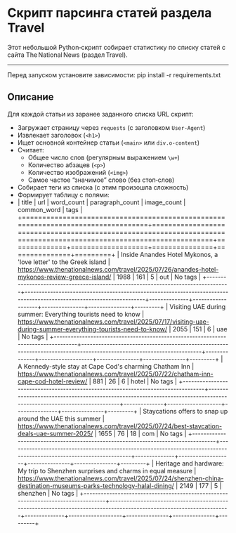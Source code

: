 # Скрипт парсинга статей раздела Travel

Этот небольшой Python‑скрипт собирает статистику по списку статей с сайта The National News (раздел Travel).

---
Перед запуском установите зависимости:
pip install -r requirements.txt

## Описание

Для каждой статьи из заранее заданного списка URL скрипт:

- Загружает страницу через `requests` (с заголовком `User-Agent`)  
- Извлекает заголовок (`<h1>`)  
- Ищет основной контейнер статьи (`<main>` или `div.o-content`)  
- Считает:
  - Общее число слов (регулярным выражением `\w+`)  
  - Количество абзацев (`<p>`)  
  - Количество изображений (`<img>`)  
  - Самое частое “значимое” слово (без стоп‑слов)  
- Собирает теги из списка (с этим произошла сложность)
- Формирует таблицу с полями:
- | title                                                                            | url                                                                                                                 |   word_count |   paragraph_count |   image_count | common_word   | tags    |
+==================================================================================+=====================================================================================================================+==============+===================+===============+===============+=========+
| Inside Anandes Hotel Mykonos, a 'love letter' to the Greek island                | https://www.thenationalnews.com/travel/2025/07/26/anandes-hotel-mykonos-review-greece-island/                       |         1988 |               161 |             5 | out           | No tags |
+----------------------------------------------------------------------------------+---------------------------------------------------------------------------------------------------------------------+--------------+-------------------+---------------+---------------+---------+
| Visiting UAE during summer: Everything tourists need to know                     | https://www.thenationalnews.com/travel/2025/07/17/visiting-uae-during-summer-everything-tourists-need-to-know/      |         2055 |               151 |             6 | uae           | No tags |
+----------------------------------------------------------------------------------+---------------------------------------------------------------------------------------------------------------------+--------------+-------------------+---------------+---------------+---------+
| A Kennedy-style stay at Cape Cod's charming Chatham Inn                          | https://www.thenationalnews.com/travel/2025/07/22/chatham-inn-cape-cod-hotel-review/                                |          881 |                26 |             6 | hotel         | No tags |
+----------------------------------------------------------------------------------+---------------------------------------------------------------------------------------------------------------------+--------------+-------------------+---------------+---------------+---------+
| Staycations offers to snap up around the UAE this summer                         | https://www.thenationalnews.com/travel/2025/07/24/best-staycation-deals-uae-summer-2025/                            |         1655 |                76 |            18 | com           | No tags |
+----------------------------------------------------------------------------------+---------------------------------------------------------------------------------------------------------------------+--------------+-------------------+---------------+---------------+---------+
| Heritage and hardware: My trip to Shenzhen surprises and charms in equal measure | https://www.thenationalnews.com/travel/2025/07/24/shenzhen-china-destination-museums-parks-technology-halal-dining/ |         2149 |               177 |             5 | shenzhen      | No tags |
+----------------------------------------------------------------------------------+---------------------------------------------------------------------------------------------------------------------+--------------+-------------------+---------------+---------------+---------+


